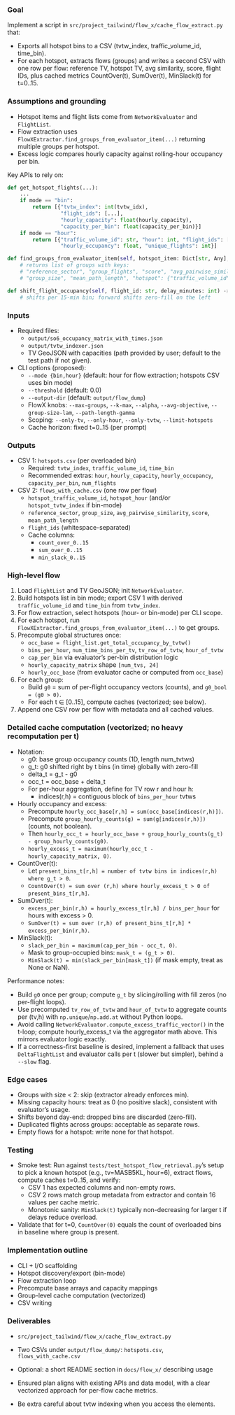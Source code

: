 ### Goal
Implement a script in `src/project_tailwind/flow_x/cache_flow_extract.py` that:
- Exports all hotspot bins to a CSV (tvtw_index, traffic_volume_id, time_bin).
- For each hotspot, extracts flows (groups) and writes a second CSV with one row per flow: reference TV, hotspot TV, avg similarity, score, flight IDs, plus cached metrics CountOver(t), SumOver(t), MinSlack(t) for t=0..15.

### Assumptions and grounding
- Hotspot items and flight lists come from `NetworkEvaluator` and `FlightList`.
- Flow extraction uses `FlowXExtractor.find_groups_from_evaluator_item(...)` returning multiple groups per hotspot.
- Excess logic compares hourly capacity against rolling-hour occupancy per bin.

Key APIs to rely on:
```310:388:src/project_tailwind/optimize/eval/network_evaluator.py
def get_hotspot_flights(...):
    ...
    if mode == "bin":
        return [{"tvtw_index": int(tvtw_idx),
                 "flight_ids": [...],
                 "hourly_capacity": float(hourly_capacity),
                 "capacity_per_bin": float(capacity_per_bin)}]
    if mode == "hour":
        return [{"traffic_volume_id": str, "hour": int, "flight_ids": [...],
                 "hourly_occupancy": float, "unique_flights": int}]
```

```827:850:src/project_tailwind/flow_x/flow_extractor.py
def find_groups_from_evaluator_item(self, hotspot_item: Dict[str, Any], **kwargs) -> List[Dict[str, Any]]:
    # returns list of groups with keys:
    # "reference_sector", "group_flights", "score", "avg_pairwise_similarity",
    # "group_size", "mean_path_length", "hotspot": {"traffic_volume_id","hour"}
```

```195:229:src/project_tailwind/optimize/eval/flight_list.py
def shift_flight_occupancy(self, flight_id: str, delay_minutes: int) -> np.ndarray:
    # shifts per 15-min bin; forward shifts zero-fill on the left
```

### Inputs
- Required files:
  - `output/so6_occupancy_matrix_with_times.json`
  - `output/tvtw_indexer.json`
  - TV GeoJSON with capacities (path provided by user; default to the test path if not given).
- CLI options (proposed):
  - `--mode {bin,hour}` (default: hour for flow extraction; hotspots CSV uses bin mode)
  - `--threshold` (default: 0.0)
  - `--output-dir` (default: `output/flow_dump`)
  - FlowX knobs: `--max-groups`, `--k-max`, `--alpha`, `--avg-objective`, `--group-size-lam`, `--path-length-gamma`
  - Scoping: `--only-tv`, `--only-hour`, `--only-tvtw`, `--limit-hotspots`
  - Cache horizon: fixed t=0..15 (per prompt)

### Outputs
- CSV 1: `hotspots.csv` (per overloaded bin)
  - Required: `tvtw_index`, `traffic_volume_id`, `time_bin`
  - Recommended extras: `hour`, `hourly_capacity`, `hourly_occupancy`, `capacity_per_bin`, `num_flights`
- CSV 2: `flows_with_cache.csv` (one row per flow)
  - `hotspot_traffic_volume_id`, `hotspot_hour` (and/or `hotspot_tvtw_index` if bin-mode)
  - `reference_sector`, `group_size`, `avg_pairwise_similarity`, `score`, `mean_path_length`
  - `flight_ids` (whitespace-separated)
  - Cache columns:
    - `count_over_0..15`
    - `sum_over_0..15`
    - `min_slack_0..15`

### High-level flow
1. Load `FlightList` and TV GeoJSON; init `NetworkEvaluator`.
2. Build hotspots list in bin mode; export CSV 1 with derived `traffic_volume_id` and `time_bin` from `tvtw_index`.
3. For flow extraction, select hotspots (hour- or bin-mode) per CLI scope.
4. For each hotspot, run `FlowXExtractor.find_groups_from_evaluator_item(...)` to get groups.
5. Precompute global structures once:
   - `occ_base = flight_list.get_total_occupancy_by_tvtw()`
   - `bins_per_hour`, `num_time_bins_per_tv`, `tv_row_of_tvtw`, `hour_of_tvtw`
   - `cap_per_bin` via evaluator’s per-bin distribution logic
   - `hourly_capacity_matrix` shape `[num_tvs, 24]`
   - `hourly_occ_base` (from evaluator cache or computed from `occ_base`)
6. For each group:
   - Build `g0` = sum of per-flight occupancy vectors (counts), and `g0_bool = (g0 > 0)`.
   - For each t ∈ [0..15], compute caches (vectorized; see below).
7. Append one CSV row per flow with metadata and all cached values.

### Detailed cache computation (vectorized; no heavy recomputation per t)
- Notation:
  - g0: base group occupancy counts (1D, length num_tvtws)
  - g_t: g0 shifted right by t bins (in time) globally with zero-fill
  - delta_t = g_t - g0
  - occ_t = occ_base + delta_t
  - For per-hour aggregation, define for TV row r and hour h:
    - indices(r,h) = contiguous block of `bins_per_hour` tvtws
- Hourly occupancy and excess:
  - Precompute `hourly_occ_base[r,h] = sum(occ_base[indices(r,h)])`.
  - Precompute `group_hourly_counts(g) = sum(g[indices(r,h)])` (counts, not boolean).
  - Then `hourly_occ_t = hourly_occ_base + group_hourly_counts(g_t) - group_hourly_counts(g0)`.
  - `hourly_excess_t = maximum(hourly_occ_t - hourly_capacity_matrix, 0)`.
- CountOver(t):
  - Let `present_bins_t[r,h] = number of tvtw bins in indices(r,h) where g_t > 0`.
  - `CountOver(t) = sum over (r,h) where hourly_excess_t > 0 of present_bins_t[r,h]`.
- SumOver(t):
  - `excess_per_bin(r,h) = hourly_excess_t[r,h] / bins_per_hour` for hours with excess > 0.
  - `SumOver(t) = sum over (r,h) of present_bins_t[r,h] * excess_per_bin(r,h)`.
- MinSlack(t):
  - `slack_per_bin = maximum(cap_per_bin - occ_t, 0)`.
  - Mask to group-occupied bins: `mask_t = (g_t > 0)`.
  - `MinSlack(t) = min(slack_per_bin[mask_t])` (if mask empty, treat as None or NaN).

Performance notes:
- Build `g0` once per group; compute `g_t` by slicing/rolling with fill zeros (no per-flight loops).
- Use precomputed `tv_row_of_tvtw` and `hour_of_tvtw` to aggregate counts per (tv,h) with `np.unique`/`np.add.at` without Python loops.
- Avoid calling `NetworkEvaluator.compute_excess_traffic_vector()` in the t-loop; compute hourly_excess_t via the aggregator math above. This mirrors evaluator logic exactly.
- If a correctness-first baseline is desired, implement a fallback that uses `DeltaFlightList` and evaluator calls per t (slower but simpler), behind a `--slow` flag.

### Edge cases
- Groups with size < 2: skip (extractor already enforces min).
- Missing capacity hours: treat as 0 (no positive slack), consistent with evaluator’s usage.
- Shifts beyond day-end: dropped bins are discarded (zero-fill).
- Duplicated flights across groups: acceptable as separate rows.
- Empty flows for a hotspot: write none for that hotspot.

### Testing
- Smoke test: Run against `tests/test_hotspot_flow_retrieval.py`’s setup to pick a known hotspot (e.g., tv=MASB5KL, hour=6), extract flows, compute caches t=0..15, and verify:
  - CSV 1 has expected columns and non-empty rows.
  - CSV 2 rows match group metadata from extractor and contain 16 values per cache metric.
  - Monotonic sanity: `MinSlack(t)` typically non-decreasing for larger t if delays reduce overload.
- Validate that for t=0, `CountOver(0)` equals the count of overloaded bins in baseline where group is present.

### Implementation outline
- CLI + I/O scaffolding
- Hotspot discovery/export (bin-mode)
- Flow extraction loop
- Precompute base arrays and capacity mappings
- Group-level cache computation (vectorized)
- CSV writing

### Deliverables
- `src/project_tailwind/flow_x/cache_flow_extract.py`
- Two CSVs under `output/flow_dump/`: `hotspots.csv`, `flows_with_cache.csv`
- Optional: a short README section in `docs/flow_x/` describing usage

- Ensured plan aligns with existing APIs and data model, with a clear vectorized approach for per-flow cache metrics.
- Be extra careful about tvtw indexing when you access the elements.
